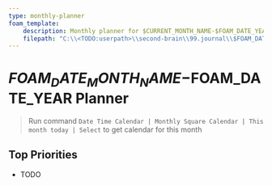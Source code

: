 ```yaml
---
type: monthly-planner
foam_template:
    description: Monthly planner for $CURRENT_MONTH_NAME-$FOAM_DATE_YEAR
    filepath: "C:\\<TODO:userpath>\\second-brain\\99.journal\\$FOAM_DATE_YEAR\\$FOAM_DATE_MONTH-$FOAM_DATE_MONTH_NAME_SHORT\\_$FOAM_DATE_MONTH_NAME_SHORT-$FOAM_DATE_YEAR-planner.md"
---
```

# $FOAM_DATE_MONTH_NAME-$FOAM_DATE_YEAR Planner

> Run command `Date Time Calendar | Monthly Square Calendar | This month today | Select` to get calendar for this month

## Top Priorities

- TODO
